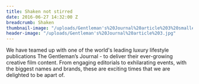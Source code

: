 ```yaml
---
title: Shaken not stirred
date: 2016-06-27 14:32:00 Z
breadcrumb: Shaken
thumbnail-image: "/uploads/Gentleman's%20Journal%20article%203%20smaller.jpg"
header-image: "/uploads/Gentleman's%20Journal%20article%203.jpg"
---
```


We have teamed up with one of the world's leading luxury lifestyle publications The Gentleman’s Journal - to deliver their ever-growing creative film content. From engaging editorials to exhilarating events, with the biggest names and brands, these are exciting times that we are delighted to be apart of.

